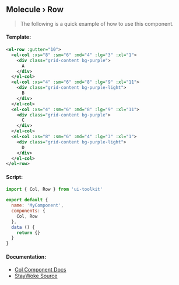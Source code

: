 Molecule › Row
---

> The following is a quick example of how to use this component.


#### Template:

```xml
<el-row :gutter="10">
  <el-col :xs="8" :sm="6" :md="4" :lg="3" :xl="1">
    <div class="grid-content bg-purple">
      A
    </div>
  </el-col>
  <el-col :xs="4" :sm="6" :md="8" :lg="9" :xl="11">
    <div class="grid-content bg-purple-light">
      B
    </div>
  </el-col>
  <el-col :xs="4" :sm="6" :md="8" :lg="9" :xl="11">
    <div class="grid-content bg-purple">
      C
    </div>
  </el-col>
  <el-col :xs="8" :sm="6" :md="4" :lg="3" :xl="1">
    <div class="grid-content bg-purple-light">
      D
    </div>
  </el-col>
</el-row>
```


#### Script:
```js
import { Col, Row } from 'ui-toolkit'

export default {
  name: 'MyComponent',
  components: {
    Col, Row
  },
  data () {
    return {}
  }
}
```


#### Documentation:

* [Col Component Docs](http://element.eleme.io/#/en-US/component/layout#col-attributes)
* [StayWoke Source](https://github.com/staywoke/ui-toolkit/tree/master/src/components/molecules/col)
